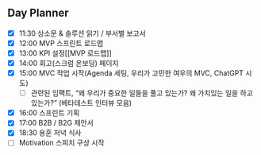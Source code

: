 ## Day Planner
- [x] 11:30 상소문 & 솔루션 읽기 / 부서별 보고서
- [x] 12:00 MVP 스프린트 로드맵
- [x] 13:00 KPI 설정[[MVP 로드맵]]
- [x] 14:00 회고(스크럼 온보딩) 페이지
- [x] 15:00 MVC 작업 시작(Agenda 세팅, 우리가 고민한 여우의 MVC, ChatGPT 시도)
	- [ ] 관련된 임팩트, “왜 우리가 중요한 일들을 풀고 있는가? 왜 가치있는 일을 하고 있는가?” (베타테스트 인터뷰 모음)
- [x] 16:00 스프린트 기획
- [x] 17:00 B2B / B2G 제안서
- [x] 18:30 용훈 저녁 식사
- [ ] Motivation 스피치 구상 시작
